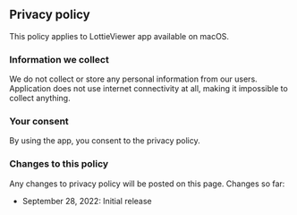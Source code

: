 ## Privacy policy

This policy applies to LottieViewer app available on macOS.

### Information we collect

We do not collect or store any personal information from our users. Application does not use internet connectivity at all, making it impossible to collect anything. 

### Your consent

By using the app, you consent to the privacy policy. 

### Changes to this policy 

Any changes to privacy policy will be posted on this page. Changes so far:

* September 28, 2022: Initial release